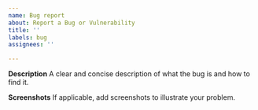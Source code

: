 ```yaml
---
name: Bug report
about: Report a Bug or Vulnerability
title: ''
labels: bug
assignees: ''

---
```


**Description**
A clear and concise description of what the bug is and how to find it.

**Screenshots**
If applicable, add screenshots to illustrate your problem.
